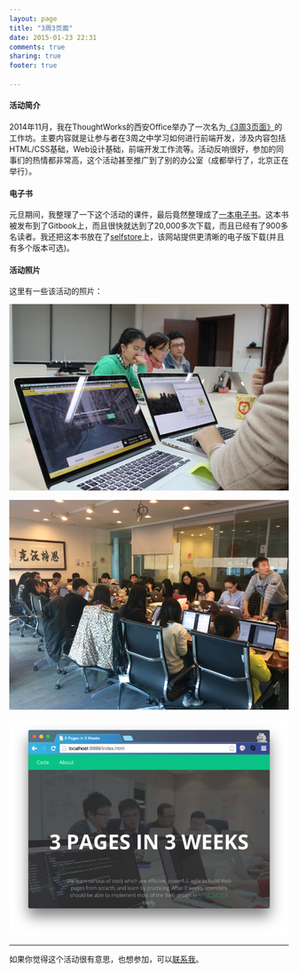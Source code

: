 ```yaml
---
layout: page
title: "3周3页面"
date: 2015-01-23 22:31
comments: true
sharing: true
footer: true

---
```


#### 活动简介

2014年11月，我在ThoughtWorks的西安Office举办了一次名为[《3周3页面》](http://icodeit.org/3-pages-in-3-weeks/)的工作坊。主要内容就是让参与者在3周之中学习如何进行前端开发，涉及内容包括HTML/CSS基础，Web设计基础，前端开发工作流等。活动反响很好，参加的同事们的热情都非常高，这个活动甚至推广到了别的办公室（成都举行了，北京正在举行）。

#### 电子书

元旦期间，我整理了一下这个活动的课件，最后竟然整理成了[一本电子书](http://juntao.gitbooks.io/3-web-designs-in-3-weeks/)。这本书被发布到了Gitbook上，而且很快就达到了20,000多次下载，而且已经有了900多名读者。我还把这本书放在了[selfstore](https://selfstore.io/products/348)上，该网站提供更清晰的电子版下载(并且有多个版本可选)。

#### 活动照片

这里有一些该活动的照片：

![3 pages in 3 weeks xian](/images/2015/01/3p3w-xian-resized.png)

![3 pages in 3 weeks beijing](/images/2015/01/3p3w-beijing-resized.png)

![3 pages in 3 weeks](/images/2014/12/3-pages-resized.png)

- - -
如果你觉得这个活动很有意思，也想参加，可以[联系我](http://icodeit.org/about-me/)。
